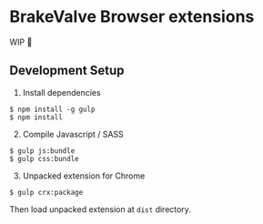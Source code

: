 # BrakeValve Browser extensions

WIP 🚧

## Development Setup

1. Install dependencies

```
$ npm install -g gulp
$ npm install
```

2. Compile Javascript / SASS

```
$ gulp js:bundle
$ gulp css:bundle
```

3. Unpacked extension for Chrome

```
$ gulp crx:package
```

Then load unpacked extension at `dist` directory.
